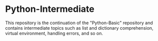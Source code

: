 # Python-Intermediate

This repository is the continuation of the "Python-Basic" repository and contains intermediate topics such as list and dictionary comprehension, virtual environment, handling errors, and so on.
